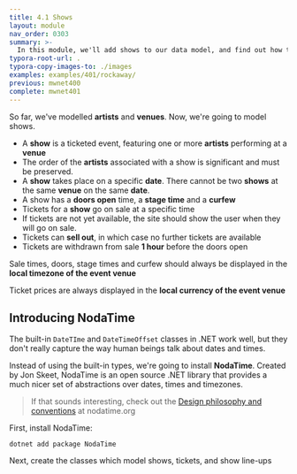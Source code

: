 ```yaml
---
title: 4.1 Shows
layout: module
nav_order: 0303
summary: >-
  In this module, we'll add shows to our data model, and find out how to deal with internationalization scenarios like timezones and currency formatting.
typora-root-url: .
typora-copy-images-to: ./images
examples: examples/401/rockaway/
previous: mwnet400
complete: mwnet401
---
```


So far, we've modelled **artists** and **venues**. Now, we're going to model shows.

* A **show** is a ticketed event, featuring one or more **artists** performing at a **venue**
* The order of the **artists** associated with a show is significant and must be preserved.
* A **show** takes place on a specific **date**. There cannot be two **shows** at the same **venue** on the same **date**.
* A show has a **doors open** time, a **stage time** and a **curfew**
* Tickets for a **show** go on sale at a specific time
* If tickets are not yet available, the site should show the user when they will go on sale.
* Tickets can **sell out**, in which case no further tickets are available
* Tickets are withdrawn from sale **1 hour** before the doors open

Sale times, doors, stage times and curfew should always be displayed in the **local timezone of the event venue**

Ticket prices are always displayed in the **local currency of the event venue**

## Introducing NodaTime

The built-in `DateTIme` and `DateTimeOffset` classes in .NET work well, but they don't really capture the way human beings talk about dates and times.

Instead of using the built-in types, we're going to install **NodaTime**. Created by Jon Skeet, NodaTime is an open source .NET library that provides a much nicer set of abstractions over dates, times and timezones. 

> If that sounds interesting, check out the [Design philosophy and conventions](https://nodatime.org/3.1.x/userguide/design) at nodatime.org

First, install NodaTime:

```dotnetcli
dotnet add package NodaTime
```

Next, create the classes which model shows, tickets, and show line-ups

